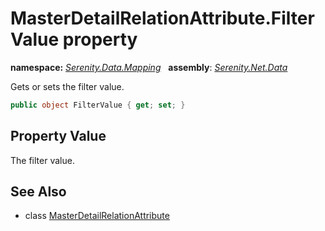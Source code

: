# MasterDetailRelationAttribute.FilterValue property
**namespace:** *[Serenity.Data.Mapping](../../README.md#serenity.data.mapping-namespace)*   **assembly**: *[Serenity.Net.Data](../../README.md)*

Gets or sets the filter value.

```csharp
public object FilterValue { get; set; }
```

## Property Value

The filter value.

## See Also

* class [MasterDetailRelationAttribute](../MasterDetailRelationAttribute.md)